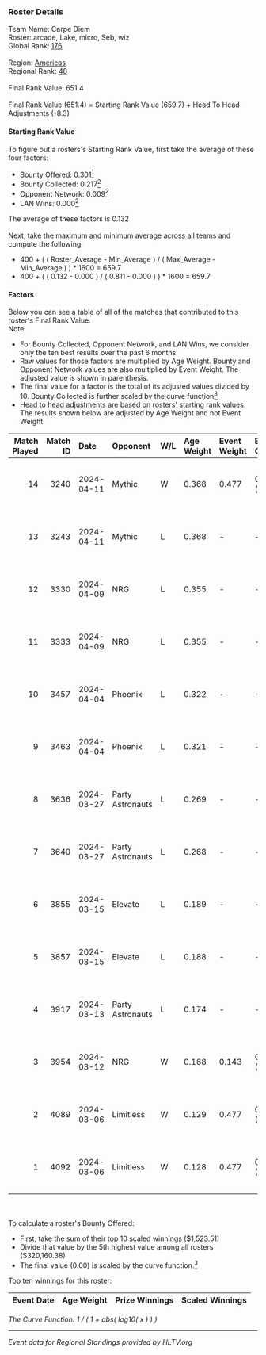 ### Roster Details<br />
Team Name: Carpe Diem<br />
Roster: arcade, Lake, micro, Seb, wiz<br />
Global Rank: [176](../standings_global_2024_08_14.md)<br />
<br />
Region: [Americas]( ../standings_americas_2024_08_14.md)<br />
Regional Rank: [48]( ../standings_americas_2024_08_14.md)<br />
<br />
Final Rank Value:  651.4<br />
<br />
Final Rank Value (651.4) = Starting Rank Value (659.7) + Head To Head Adjustments (-8.3)<br />

#### Starting Rank Value<br />
To figure out a rosters's Starting Rank Value, first take the average of these four factors:<br />
- Bounty Offered: 0.301[<sup>1</sup>](#table2)
- Bounty Collected: 0.217[<sup>2</sup>](#table1)
- Opponent Network: 0.009[<sup>2</sup>](#table1)
- LAN Wins: 0.000[<sup>2</sup>](#table1)

The average of these factors is 0.132<br />
<br />
Next, take the maximum and minimum average across all teams and compute the following:<br />
- 400 + ( ( Roster_Average - Min_Average ) / ( Max_Average - Min_Average ) ) * 1600 = 659.7
- 400 + ( ( 0.132 - 0.000 ) / ( 0.811 - 0.000 ) ) * 1600 = 659.7


#### Factors<br />
Below you can see a table of all of the matches that contributed to this roster's Final Rank Value.<br />
Note:<br />

- For Bounty Collected, Opponent Network, and LAN Wins, we consider only the ten best results over the past 6 months.
- Raw values for those factors are multiplied by Age Weight. Bounty and Opponent Network values are also multiplied by Event Weight. The adjusted value is shown in parenthesis.
- The final value for a factor is the total of its adjusted values divided by 10. Bounty Collected is further scaled by the curve function[<sup>3</sup>](#curveFunction)
- Head to head adjustments are based on rosters' starting rank values. The results shown below are adjusted by Age Weight and not Event Weight
<span id="table1"></span><br />


| Match Played | Match ID | Date       | Opponent         | W/L | Age Weight | Event Weight | Bounty Collected | Opponent Network | LAN Wins  | H2H Adj. | Roster                        |
| -: | -: | :- | :- | :- | :- | :- | :- | :- | :- | -: | :- |
|           14 |     3240 | 2024-04-11 | Mythic           | W   | 0.368      | 0.477        | 0.009 (0.002)    | 0.311 (0.055)    | 0 (0.000) |     7.77 | arcade, Lake, micro, Seb, wiz |
|           13 |     3243 | 2024-04-11 | Mythic           | L   | 0.368      | -            | -                | -                | -         |    -3.88 | arcade, Lake, micro, Seb, wiz |
|           12 |     3330 | 2024-04-09 | NRG              | L   | 0.355      | -            | -                | -                | -         |    -2.66 | arcade, Lake, micro, Seb, wiz |
|           11 |     3333 | 2024-04-09 | NRG              | L   | 0.355      | -            | -                | -                | -         |    -2.72 | arcade, Lake, micro, Seb, wiz |
|           10 |     3457 | 2024-04-04 | Phoenix          | L   | 0.322      | -            | -                | -                | -         |    -4.07 | arcade, Lake, micro, Seb, wiz |
|            9 |     3463 | 2024-04-04 | Phoenix          | L   | 0.321      | -            | -                | -                | -         |    -4.18 | arcade, Lake, micro, Seb, wiz |
|            8 |     3636 | 2024-03-27 | Party Astronauts | L   | 0.269      | -            | -                | -                | -         |    -1.69 | arcade, Lake, micro, Seb, wiz |
|            7 |     3640 | 2024-03-27 | Party Astronauts | L   | 0.268      | -            | -                | -                | -         |    -1.71 | arcade, Lake, micro, Seb, wiz |
|            6 |     3855 | 2024-03-15 | Elevate          | L   | 0.189      | -            | -                | -                | -         |    -0.91 | arcade, Lake, micro, Seb, wiz |
|            5 |     3857 | 2024-03-15 | Elevate          | L   | 0.188      | -            | -                | -                | -         |    -0.91 | arcade, Lake, micro, Seb, wiz |
|            4 |     3917 | 2024-03-13 | Party Astronauts | L   | 0.174      | -            | -                | -                | -         |    -1.13 | arcade, Lake, micro, Seb, wiz |
|            3 |     3954 | 2024-03-12 | NRG              | W   | 0.168      | 0.143        | 0.031 (0.001)    | 0.580 (0.014)    | 0 (0.000) |     3.94 | arcade, Lake, micro, Seb, wiz |
|            2 |     4089 | 2024-03-06 | Limitless        | W   | 0.129      | 0.477        | 0.001 (0.000)    | 0.142 (0.009)    | 0 (0.000) |     1.90 | arcade, Lake, micro, Seb, wiz |
|            1 |     4092 | 2024-03-06 | Limitless        | W   | 0.128      | 0.477        | 0.001 (0.000)    | 0.142 (0.009)    | 0 (0.000) |     1.92 | arcade, Lake, micro, Seb, wiz |

<br />
<span id="table2"></span><br />
To calculate a roster's Bounty Offered:<br />

- First, take the sum of their top 10 scaled winnings ($1,523.51)
- Divide that value by the 5th highest value among all rosters ($320,160.38)
- The final value (0.00) is scaled by the curve function.[<sup>3</sup>](#curveFunction)

Top ten winnings for this roster:<br />

| Event Date | Age Weight | Prize Winnings | Scaled Winnings |
| :- | -: | :- | :- |


<span id="curveFunction"></span>_The Curve Function: 1 / ( 1 + abs( log10( x ) ) )_<br />

---
_Event data for Regional Standings provided by HLTV.org_<br />
